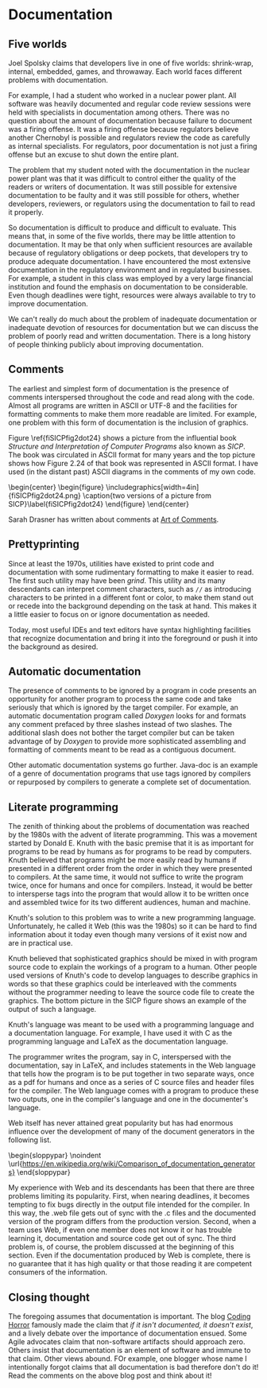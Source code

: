 
<!--
  [font=Myriad Web Pro 300px]
  [text-color=#B0FFFF]
  [shading-color=#111122]
  [stage-color=#111122]
  [#111122]
  -- [text-color=orange]
  documentation
  # documentation
  #   is important
  # it can differ from
  #   one place to another

-->

# Documentation

## Five worlds
Joel Spolsky claims that developers live in one of five worlds: shrink\-wrap, internal, embedded, games, and throwaway. Each world faces different problems with documentation.

<!--
  --
  Spolsky claims
  there are 5 worlds
  # Software developers all
  #  live in one of these
  #  five worlds

  --
  ✓ shrinkwrap
  ✓ internal
  ✓ embedded
  ✓ games
  ✓ throwaway
  # each world faces different
  #  documentation problems
-->

For example, I had a student who worked in a nuclear power plant. All software was heavily documented and regular code review sessions were held with specialists in documentation among others. There was no question about the amount of documentation because failure to document was a firing offense. It was a firing offense because regulators believe another Chernobyl is possible and regulators review the code as carefully as internal specialists. For regulators, poor documentation is not just a firing offense but an excuse to shut down the entire plant.

<!--
  --
  example:
  nuclear power plant
  # Former student worked in a
  #  nuclear power plant
  # Heavy documentation
  # Regular review sessions
  # Failure to document was
  #  a firing offense
  # Pitiless external regulators
  #  regularly reviewed docs
  # Regulators can shut down
  #  the entire plant

-->

The problem that my student noted with the documentation in the nuclear power plant was that it was difficult to control either the quality of the readers or writers of documentation. It was still possible for extensive documentation to be faulty and it was still possible for others, whether developers, reviewers, or regulators using the documentation to fail to read it properly.

<!--
  --
  power plant problems
  # Student said they couldn't
  #  control reading or writing
  # Still possible for extensive
  #  docs to be faulty and still
  #  possible for readers to fail
  #  to read properly

-->

So documentation is difficult to produce and difficult to evaluate. This means that, in some of the five worlds, there may be little attention to documentation. It may be that only when sufficient resources are available because of regulatory obligations or deep pockets, that developers try to produce adequate documentation. I have encountered the most extensive documentation in the regulatory environment and in regulated businesses. For example, a student in this class was employed by a very large financial institution and found the emphasis on documentation to be considerable. Even though deadlines were tight, resources were always available to try to improve documentation.

<!--
  --
  difficult to produce
  difficult to evaluate
  # Good documentation is hard
  #  both to make and judge
  # May place little emphasis
  #  on docs except if external
  #  regulation or deep pockets

  --
  financial institutions
  # Another student in this class
  #  worked for a major investment
  #  bank where, despite tight
  #  deadlines, resources for good
  #  documentation were always
  #  available.
  # Why? Large amounts of money
  #  riding on results

-->

We can't really do much about the problem of inadequate documentation or inadequate devotion of resources for documentation but we can discuss the problem of poorly read and written documentation. There is a long history of people thinking publicly about improving documentation.

<!--
  --
  can't solve $$ probs
  # We have to restrict ourselves
  #  to discussing what can be
  #  done to improve documentation
  #  if and when resources are
  #  available.

  --
  long history of writing
  about documentation
  # There have been many
  #  computer scientists
  #  and others thinking and
  #  writing about docs.
  # Let's look at four
  #  developments in that
  #  history.

-->

## Comments
The earliest and simplest form of documentation is the presence of comments interspersed throughout the code and read along with the code. 
Almost all programs are written in ASCII or UTF-8 and the facilities for formatting comments to make them more readable are limited.
For example, one problem with this form of documentation is the inclusion of graphics. 

<!--
  --[text-color=pink]
  comments
  # The first and simplest
  #  form of docs consists
  #  of comments interspersed
  #  throughout and read with
  #  the code.
  # Problems? Most programs
  #  are written in ASCII or
  #  UTF-8---few formatting
  #  tools.
  # Graphics are especially
  #  problematic

-->

Figure \ref{fiSICPfig2dot24} shows a picture from the influential book *Structure and Interpretation of Computer Programs* also known as *SICP*. The book was circulated in ASCII format for many years and the top picture shows how Figure 2.24 of that book was represented in ASCII format. I have used (in the distant past) ASCII diagrams in the comments of my own code.

<!--
  --[fiSICPfig2dot24.png]
  # Here are two versions of
  #  a picture from SICP
  # SICP is an influential
  #  book on programming
  # For years it was circulated
  #  in ASCII format and used
  #  diagrams like the top one

-->

\begin{center}
  \begin{figure}
    \includegraphics[width=4in]{fiSICPfig2dot24.png}
    \caption{two versions of a picture from SICP}\label{fiSICPfig2dot24}
  \end{figure}
\end{center}

Sarah Drasner has written about comments at
[Art of Comments](https://css-tricks.com/the-art-of-comments/).

<!--
  --
  more on comments at
  <tt>http://css-tricks.com/the-art-of-comments</tt>

-->

## Prettyprinting
Since at least the 1970s, utilities have existed to print code and documentation with some rudimentary formatting to make it easier to read. The first such utility may have been *grind*. This utility and its many descendants can interpret comment characters, such as `//` as introducing characters to be printed in a different font or color, to make them stand out or recede into the background depending on the task at hand. This makes it a little easier to focus on or ignore documentation as needed.

<!--
  --[text-color=pink]
  prettyprinting
  # Since the 1970s, there
  #  have been utilities to
  #  display code with some
  #  kind of formatting to
  #  make it more readable.
  # Such utilities usually
  #  recognize comments and
  #  can make them stand out
  #  or fade into the back-
  #  ground as needed

-->

Today, most useful IDEs and text editors have syntax highlighting facilities that recognize documentation and bring it into the foreground or push it into the background as desired.

<!--
  --
  syntax highlighting
  # A logical outgrowth of
  #  prettyprinting is syntax
  #  highlighting in editors
  #  and IDEs.
  # Some syntax highlighters 
  #  can alter symbols as well
  #  as changing fonts and
  #  colors.
  # Syntax highlighting pushes
  #  comments into the fore-
  #  ground or background.

-->

## Automatic documentation
The presence of comments to be ignored by a program in code presents an opportunity for another program to process the same code and take seriously that which is ignored by the target compiler. For example, an automatic documentation program called *Doxygen* looks for and formats any comment prefaced by three slashes instead of two slashes. The additional slash does not bother the target compiler but can be taken advantage of by *Doxygen* to provide more sophisticated assembling and formatting of comments meant to be read as a contiguous document.

<!--
  --[text-color=pink]
  automatic
  documentation
  # Comments meant to be
  #  ignored by the target
  #  compiler can instead be
  #  the material for another
  #  program that processes
  #  only the comments.
  # Doxygen is an example
  #  of an automatic documentation
  #  program that looks for comments
  #  preceded by three slashes
  #  instead of two and formats them

-->

Other automatic documentation systems go further. Java\-doc is an example of a genre of documentation programs that use tags ignored by compilers or repurposed by compilers to generate a complete set of documentation.

<!--
  --
  javadoc
  # Javadoc goes further, using
  #  tags ignored by compilers
  #  to create a system of html
  #  documentation.

-->

## Literate programming
The zenith of thinking about the problems of documentation was reached by the 1980s with the advent of literate programming. This was a movement started by Donald E. Knuth with the basic premise that it is as important for programs to be read by humans as for programs to be read by computers. Knuth believed that programs might be more easily read by humans if presented in a different order from the order in which they were presented to compilers. At the same time, it would not suffice to write the program twice, once for humans and once for compilers. Instead, it would be better to intersperse tags into the program that would allow it to be written once and assembled twice for its two different audiences, human and machine.

<!--
  --[text-color=pink]
  literate programming
  # By the 1980s, Knuth began
  #  the literate programming
  #  movement, claiming that it
  #  was as important for programs
  #  to be read by humans as by
  #  computers.

  --
  one file for people
  and computers
  # Knuth claimed that the best
  #  way to do this was to write
  #  both the text for people and
  #  for computers in one file.
  # Knuth invented a language in
  #  which to do this.

-->

Knuth's solution to this problem was to write a new programming language. Unfortunately, he called it Web (this was the 1980s) so it can be hard to find information about it today even though many versions of it exist now and are in practical use.

<!--
  --
  web (1980s)
  # Unfortunately, Knuth called the
  #  language web (this was the 1980s)
  #  so it can be hard to find info
  #  about it even though its offspring
  #  are still being used in 2018.

  --
  pascal + TeX
  # The original web language allowed
  #  the programmer to mix pascal and
  #  TeX in the same file, to be decoded
  #  by a pascal compiler and a tex
  #  interpreter to produce object code
  #  and a postscript document

-->

Knuth believed that sophisticated graphics should be mixed in with program source code to explain the workings of a program to a human. Other people used versions of Knuth's code to develop languages to describe graphics in words so that these graphics could be interleaved with the comments without the programmer needing to leave the source code file to create the graphics. The bottom picture in the SICP figure shows an example of the output of such a language.

<!--
  --
  graphics + code
  # Knuth believed that sophisticated
  #  graphics should be mixed in with
  #  program source code to explain the
  #  workings of a program to a person.

  --[fiSICPfig2dot24.png]
  # The bottom version of this picture
  #  was produced by writing words to
  #  describe what the picture should
  #  look like instead of a drawing
  #  program. This way, the picture
  #  can be stored in the source file.

-->

Knuth's language was meant to be used with a programming language and a documentation language. For example, I have used it with C as the programming language and LaTeX as the documentation language.

<!--
  --
  c + latex
  # There are many descendents of
  #  the original web language. For
  #  example, I have used a language
  #  called c-web to mix c with latex.
  # There end up being three languages
  #  in each source file and c-web
  #  untangles them into c code and
  #  latex documentation as a pdf

-->

The programmer writes the program, say in C, interspersed with the documentation, say in LaTeX, and includes statements in the Web language that tells how the program is to be put together in two separate ways, once as a pdf for humans and once as a series of C source files and header files for the compiler. The Web language comes with a program to produce these two outputs, one in the compiler's language and one in the documenter's language.

Web itself has never attained great popularity but has had enormous influence over the development of many of the document generators in the following list.

<!--
  --
  web's influence
  # Web itself was never popular
  #  but you can find many
  #  documentation generators
  #  based on it in use today

-->

\begin{sloppypar}
\noindent
\url{https://en.wikipedia.org/wiki/Comparison_of_documentation_generators}
\end{sloppypar}

My experience with Web and its descendants has been that there are three problems limiting its popularity. First, when nearing deadlines, it becomes tempting to fix bugs directly in the output file intended for the compiler. In this way, the .web file gets out of sync with the .c files and the documented version of the program differs from the production version. Second, when a team uses Web, if even one member does not know it or has trouble learning it, documentation and source code get out of sync. The third problem is, of course, the problem discussed at the beginning of this section. Even if the documentation produced by Web is complete, there is no guarantee that it has high quality or that those reading it are competent consumers of the information.

<!--
  --
  three problems
  # My experience is that there
  #  are three problems limiting
  #  the popularity of literate
  #  programming.

  --
  deadlines
  # First is that, near deadlines,
  #  it is tempting to skip the
  #  first step and just write program
  #  code, leaving the documentation
  #  part to be done later. This gets
  #  the source and documentation out
  #  of sync.

  --
  teamwork
  # Second is that, on a team, if
  #  even one member doesn't know
  #  literate programming, source
  #  and documentation get out of
  #  sync and others have to expend
  #  extra effort to get it back in
  #  sync.

  --
  no quality guarantee
  # The problem mentioned at the
  #  beginning of this talk was that
  #  there is no guarantee that the
  #  documentation produced by any
  #  method is of high quality. It
  #  is harder to evaluate documentation
  #  than to evaluate code.

-->

## Closing thought
The foregoing assumes that documentation is important. The blog
[Coding Horror](https://blog.codinghorror.com/if-it-isnt-documented-it-doesnt-exist/) famously made the claim that *if it isn't documented, it doesn't exist*, and a lively debate over the importance of documentation ensued. Some Agile advocates claim that non-software artifacts should approach zero. Others insist that documentation is an element of software and immune to that claim. Other views abound. FOr example, one blogger whose name I intentionally forgot claims that all documentation is bad therefore don't do it! Read the comments on the above blog post and think about it!

<!--
  --[text-color=pink]
  in closing
  # This talk has assumed that
  #  documentation is important.
  #  Is it?

  --
  <i>if it isn't documented,
  it doesn't exist</i>
  # This claim has been famously
  #  made at the blog Coding Horror.
  # But there is an opposing view
  #  in the agile community that
  #  documentation should not be
  #  necessary or even advisable.
  # What is your view?

  --
  can code document itself?
  # Some people, notably Robert
  #   Martin in Clean Code, believe
  #   that all code should document
  #   itself. Can it? Can it tell,
  #   for instance, why it was written?

  --
  is documentation doomed?
  # one blogger claims that documentation
  #   is human and therefore doomed to
  #   be bad so you shouldn't write any.
  #   What is wrong with that view?

  --
  END

-->
